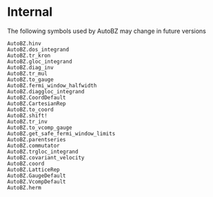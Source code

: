 # Internal

The following symbols used by AutoBZ may change in future versions

```@docs
AutoBZ.hinv
AutoBZ.dos_integrand
AutoBZ.tr_kron
AutoBZ.gloc_integrand
AutoBZ.diag_inv
AutoBZ.tr_mul
AutoBZ.to_gauge
AutoBZ.fermi_window_halfwidth
AutoBZ.diaggloc_integrand
AutoBZ.CoordDefault
AutoBZ.CartesianRep
AutoBZ.to_coord
AutoBZ.shift!
AutoBZ.tr_inv
AutoBZ.to_vcomp_gauge
AutoBZ.get_safe_fermi_window_limits
AutoBZ.parentseries
AutoBZ.commutator
AutoBZ.trgloc_integrand
AutoBZ.covariant_velocity
AutoBZ.coord
AutoBZ.LatticeRep
AutoBZ.GaugeDefault
AutoBZ.VcompDefault
AutoBZ.herm
```